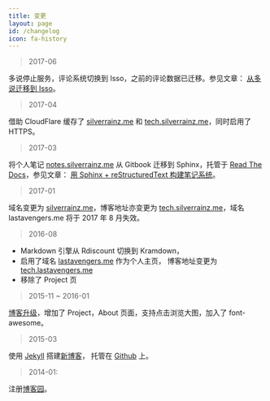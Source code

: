 ```yaml
---
title: 变更
layout: page
id: /changelog
icon: fa-history
---
```

> 2017-06

多说停止服务，评论系统切换到 Isso，之前的评论数据已迁移。参见文章：
[从多说迁移到 Isso](https://tech.silverrainz.me/2017/06/10/switch-from-duoshuo-to-isso.html)。

> 2017-04

借助 CloudFlare 缓存了 [silverrainz.me](https://silverrainz.me) 和
[tech.silverrainz.me](https://tech.silverrainz.me)，同时启用了 HTTPS。

> 2017-03

将个人笔记 [notes.silverrainz.me](http://notes.silverrainz.me) 从 Gitbook 迁移到
Sphinx，托管于 [Read The Docs](http://readthedocs.io/)，参见文章：
[用 Sphinx + reStructuredText 构建笔记系统](https://tech.silverrainz.me/2017/03/29/use-sphinx-and-rst-to-manage-your-notes.html)。


> 2017-01

域名变更为 [silverrainz.me](http://silverrainz.me)，博客地址亦变更为
[tech.silverrainz.me](http://tech.silverrainz.me)，域名 lastavengers.me 将于
2017 年 8 月失效。


> 2016-08

- Markdown 引擎从 Rdiscount 切换到 Kramdown，
- 启用了域名 [lastavengers.me](http://lastavengers.me) 作为个人主页，
  博客地址变更为 [tech.lastavengers.me](http://tech.lastavengers.me)
- 移除了 Project 页


> 2015-11 ~ 2016-01

[博客升级](https://github.com/lastavenger/tech/issues/1)，增加了 Project，About
页面，支持点击浏览大图，加入了 font-awesome。


> 2015-03

使用 [Jekyll](http://jekyllrb.com/) 搭建[新博客](http://lastavenger.github.io)，
托管在 [Github](https://github.com) 上。


> 2014-01:

注册[博客园](http://www.cnblogs.com/lastavengers/)。
